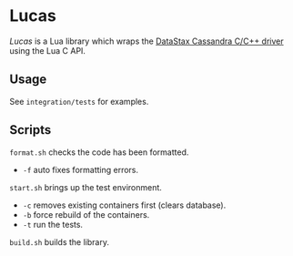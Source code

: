 # Lucas

_Lucas_ is a Lua library which wraps the [DataStax Cassandra C/C++ driver](https://github.com/datastax/cpp-driver) using the Lua C API.

## Usage

See `integration/tests` for examples.

## Scripts

`format.sh` checks the code has been formatted.
- `-f` auto fixes formatting errors.

`start.sh` brings up the test environment.
- `-c` removes existing containers first (clears database).
- `-b` force rebuild of the containers.
- `-t` run the tests.

`build.sh` builds the library.
